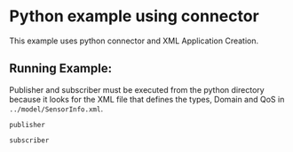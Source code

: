 # Python example using connector
This example uses python connector and XML Application Creation.

## Running Example:
Publisher and subscriber must be executed from the python directory because it looks for the XML file that defines the types, Domain and QoS in `../model/SensorInfo.xml`.

```publisher```

```subscriber```